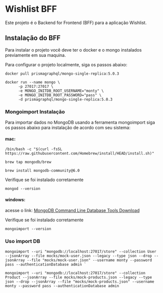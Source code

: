 # Wishlist BFF

Este projeto é o Backend for Frontend (BFF) para a aplicação Wishlist. 


## Instalação do BFF
Para instalar o projeto você deve ter o docker e o mongo instalados previamente em sua maquina.

Para configurar o projeto localmente, siga os passos abaixo:

```
docker pull prismagraphql/mongo-single-replica:5.0.3
```

```
docker run --name mongo \
      -p 27017:27017 \
      -e MONGO_INITDB_ROOT_USERNAME="monty" \
      -e MONGO_INITDB_ROOT_PASSWORD="pass" \
      -d prismagraphql/mongo-single-replica:5.0.3
```

### Mongoimport Instalação
Para importar dados no MongoDB usando a ferramenta mongoimport siga os passos abaixo para instalação de acordo com seu sistema:

####  mac:
```
/bin/bash -c "$(curl -fsSL https://raw.githubusercontent.com/Homebrew/install/HEAD/install.sh)"

brew tap mongodb/brew

brew install mongodb-community@6.0
```
Verifique se foi instalado corretamente
```
mongod --version
```

#### windows:
acesse o link:
[MongoDB Command Line Database Tools Download](https://www.mongodb.com/try/download/database-tools)

Verifique se foi instalado corretamente
```
mongoimport --version
```

### Uso import DB

```
mongoimport --uri "mongodb://localhost:27017/store" --collection User --jsonArray --file mocks/mock-user.json --legacy --type json --drop --jsonArray --file "mocks/mock-user.json" --username monty --password pass --authenticationDatabase admin `
```

```
mongoimport --uri "mongodb://localhost:27017/store" --collection Product --jsonArray --file mocks/mock-products.json --legacy --type json --drop --jsonArray --file "mocks/mock-products.json" --username monty --password pass --authenticationDatabase admin 
```